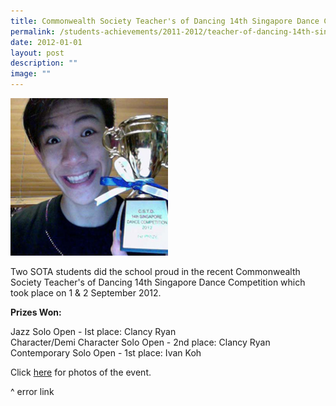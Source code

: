 ```yaml
---
title: Commonwealth Society Teacher's of Dancing 14th Singapore Dance Competition
permalink: /students-achievements/2011-2012/teacher-of-dancing-14th-singapore-dance-competition/
date: 2012-01-01
layout: post
description: ""
image: ""
---
```

<img style="width:50%" src="/images/ivankoh_thumb.jpg">
		 
Two SOTA students did the school proud in the recent Commonwealth Society Teacher's of Dancing 14th Singapore Dance Competition which took place on 1 &amp; 2 September 2012.

**Prizes Won:**

Jazz Solo Open - Ist place: Clancy Ryan  
Character/Demi Character Solo Open - 2nd place: Clancy Ryan  
Contemporary Solo Open - 1st place: Ivan Koh

Click&nbsp;[here](https://www.sota.edu.sg/Portals/gallery/13Sept2012-14th_Singapore_Dance_Competition/ "Singapore Dance Competition Photo Gallery")&nbsp;for photos of the event.

^ error link


